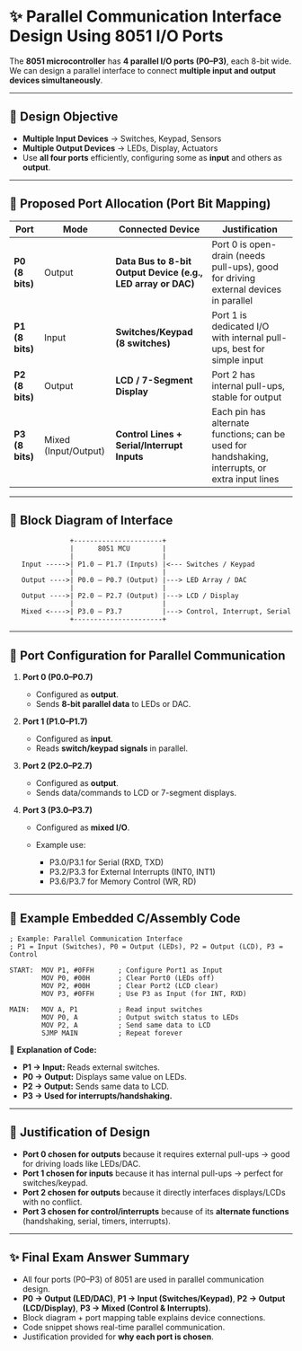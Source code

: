 # ✨ Parallel Communication Interface Design Using 8051 I/O Ports

The **8051 microcontroller** has **4 parallel I/O ports (P0–P3)**, each 8-bit wide.
We can design a parallel interface to connect **multiple input and output devices simultaneously**.

---

## 🔹 Design Objective

* **Multiple Input Devices** → Switches, Keypad, Sensors
* **Multiple Output Devices** → LEDs, Display, Actuators
* Use **all four ports** efficiently, configuring some as **input** and others as **output**.

---

## 🔹 Proposed Port Allocation (Port Bit Mapping)

| **Port**        | **Mode**             | **Connected Device**                                         | **Justification**                                                                               |
| --------------- | -------------------- | ------------------------------------------------------------ | ----------------------------------------------------------------------------------------------- |
| **P0 (8 bits)** | Output               | **Data Bus to 8-bit Output Device (e.g., LED array or DAC)** | Port 0 is open-drain (needs pull-ups), good for driving external devices in parallel            |
| **P1 (8 bits)** | Input                | **Switches/Keypad (8 switches)**                             | Port 1 is dedicated I/O with internal pull-ups, best for simple input                           |
| **P2 (8 bits)** | Output               | **LCD / 7-Segment Display**                                  | Port 2 has internal pull-ups, stable for output                                                 |
| **P3 (8 bits)** | Mixed (Input/Output) | **Control Lines + Serial/Interrupt Inputs**                  | Each pin has alternate functions; can be used for handshaking, interrupts, or extra input lines |

---

## 🔹 Block Diagram of Interface

```
               +----------------------+
               |      8051 MCU        |
               |                      |
   Input ----->| P1.0 – P1.7 (Inputs) |<--- Switches / Keypad
               |                      |
   Output ---->| P0.0 – P0.7 (Output) |---> LED Array / DAC
               |                      |
   Output ---->| P2.0 – P2.7 (Output) |---> LCD / Display
               |                      |
   Mixed <---->| P3.0 – P3.7          |---> Control, Interrupt, Serial
               +----------------------+
```

---

## 🔹 Port Configuration for Parallel Communication

1. **Port 0 (P0.0–P0.7)**

   * Configured as **output**.
   * Sends **8-bit parallel data** to LEDs or DAC.

2. **Port 1 (P1.0–P1.7)**

   * Configured as **input**.
   * Reads **switch/keypad signals** in parallel.

3. **Port 2 (P2.0–P2.7)**

   * Configured as **output**.
   * Sends data/commands to LCD or 7-segment displays.

4. **Port 3 (P3.0–P3.7)**

   * Configured as **mixed I/O**.
   * Example use:

     * P3.0/P3.1 for Serial (RXD, TXD)
     * P3.2/P3.3 for External Interrupts (INT0, INT1)
     * P3.6/P3.7 for Memory Control (WR, RD)

---

## 🔹 Example Embedded C/Assembly Code

```assembly
; Example: Parallel Communication Interface
; P1 = Input (Switches), P0 = Output (LEDs), P2 = Output (LCD), P3 = Control

START:  MOV P1, #0FFH      ; Configure Port1 as Input
        MOV P0, #00H       ; Clear Port0 (LEDs off)
        MOV P2, #00H       ; Clear Port2 (LCD clear)
        MOV P3, #0FFH      ; Use P3 as Input (for INT, RXD)

MAIN:   MOV A, P1          ; Read input switches
        MOV P0, A          ; Output switch status to LEDs
        MOV P2, A          ; Send same data to LCD
        SJMP MAIN          ; Repeat forever
```

🔹 **Explanation of Code:**

* **P1 → Input:** Reads external switches.
* **P0 → Output:** Displays same value on LEDs.
* **P2 → Output:** Sends same data to LCD.
* **P3 → Used for interrupts/handshaking.**

---

## 🔹 Justification of Design

* **Port 0 chosen for outputs** because it requires external pull-ups → good for driving loads like LEDs/DAC.
* **Port 1 chosen for inputs** because it has internal pull-ups → perfect for switches/keypad.
* **Port 2 chosen for outputs** because it directly interfaces displays/LCDs with no conflict.
* **Port 3 chosen for control/interrupts** because of its **alternate functions** (handshaking, serial, timers, interrupts).

---

## ✨ Final Exam Answer Summary

* All four ports (P0–P3) of 8051 are used in parallel communication design.
* **P0 → Output (LED/DAC)**, **P1 → Input (Switches/Keypad)**, **P2 → Output (LCD/Display)**, **P3 → Mixed (Control & Interrupts)**.
* Block diagram + port mapping table explains device connections.
* Code snippet shows real-time parallel communication.
* Justification provided for **why each port is chosen**.
